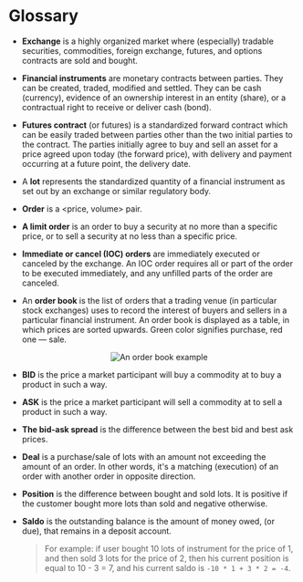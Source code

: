 # Glossary

<a id="exchange"></a>

- **Exchange** is a highly organized market where (especially) tradable securities, commodities, foreign exchange, futures, and options contracts are sold and bought.

<a id="instrument"></a>

- **Financial instruments** are monetary contracts between parties.
  They can be created, traded, modified and settled.
  They can be cash (currency), evidence of an ownership interest in an entity (share), or a contractual right to receive or deliver cash (bond).

<a id="futures"></a>

- **Futures contract** (or futures) is a standardized forward contract which can be easily traded between parties other than the two initial parties to the contract.
  The parties initially agree to buy and sell an asset for a price agreed upon today (the forward price), with delivery and payment occurring at a future point, the delivery date.

<a id="lot"></a>

- A **lot** represents the standardized quantity of a financial instrument as set out by an exchange or similar regulatory body.

<a id="order"></a>

- **Order** is a &lt;price, volume&gt; pair.

<a id="limit_order"></a>

- **A limit order** is an order to buy a security at no more than a specific price, or to sell a security at no less than a specific price.

<a id="ioc_order"></a>

- **Immediate or cancel (IOC) orders** are immediately executed or canceled by the exchange.
  An IOC order requires all or part of the order to be executed immediately, and any unfilled parts of the order are canceled.

<a id="order_book"></a>

- An **order book** is the list of orders that a trading venue (in particular stock exchanges) uses to record the interest of buyers and sellers in a particular financial instrument.
  An order book is displayed as a table, in which prices are sorted upwards.
  Green color signifies purchase, red one — sale.
  <p align="center">
  <img src="{{ book["gitbook.img"] }}/order_book_example.png" title="An order book example">
  </p>

<a id="bid"></a>

- **BID** is the price a market participant will buy a commodity at to buy a product in such a way.

<a id="ask"></a>

- **ASK** is the price a market participant will sell a commodity at to sell a product in such a way.

<a id="spread"></a>

- **The bid-ask spread** is the difference between the best bid and best ask prices.

<a id="deal"></a>

- **Deal** is a purchase/sale of lots with an amount not exceeding the amount of an order.
  In other words, it's a matching (execution) of an order with another order in opposite direction.

<a id="position"></a>

- **Position** is the difference between bought and sold lots.
  It is positive if the customer bought more lots than sold and negative otherwise.

<a id="saldo"></a>

- **Saldo** is the outstanding balance is the amount of money owed, (or due), that remains in a deposit account.
  > For example: if user bought 10 lots of instrument for the price of 1, and then sold 3 lots for the price of 2, then his current position is equal to 10 - 3 = 7, and his current saldo is `-10 * 1 + 3 * 2 = -4`.
